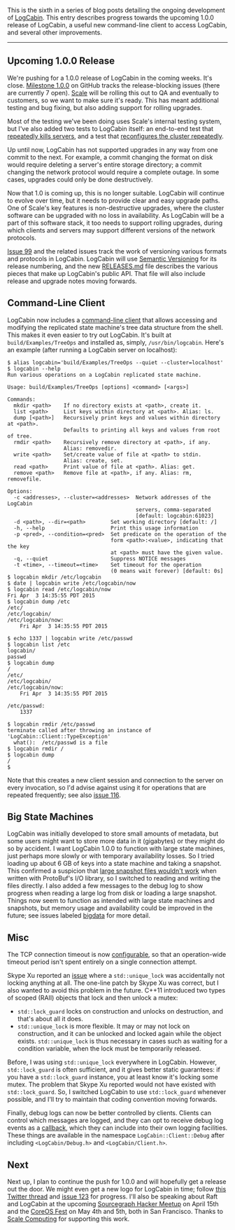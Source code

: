 This is the sixth in a series of blog posts detailing the ongoing development
of [LogCabin](https://github.com/logcabin/logcabin). This entry describes
progress towards the upcoming 1.0.0 release of LogCabin, a useful new
command-line client to access LogCabin, and several other improvements.

---

## Upcoming 1.0.0 Release

We're pushing for a 1.0.0 release of LogCabin in the coming weeks. It's close.
[Milestone 1.0.0](https://github.com/logcabin/logcabin/milestones/1.0.0) on
GitHub tracks the release-blocking issues (there are currently 7 open).
[Scale](https://www.scalecomputing.com) will be rolling this out to QA and
eventually to customers, so we want to make sure it's ready. This has meant
additional testing and bug fixing, but also adding support for rolling
upgrades.

Most of the testing we've been doing uses Scale's internal testing system, but
I've also added two tests to LogCabin itself: an end-to-end test that
[repeatedly kills servers](https://github.com/logcabin/logcabin/issues/100),
and a test that [reconfigures the cluster
repeatedly](https://github.com/logcabin/logcabin/issues/108).

Up until now, LogCabin has not supported upgrades in any way from one commit to the next.
For example, a commit changing the format on disk would require deleting a server's entire
storage directory; a commit changing the network protocol would require a complete outage.
In some cases, upgrades could only be done destructively.

Now that 1.0 is coming up, this is no longer suitable. LogCabin will continue
to evolve over time, but it needs to provide clear and easy upgrade paths. One
of Scale's key features is non-destructive upgrades, where the cluster software
can be upgraded with no loss in availability. As LogCabin will be a part of
this software stack, it too needs to support rolling upgrades, during which
clients and servers may support different versions of the network protocols.

[Issue 99](https://github.com/logcabin/logcabin/issues/99) and the related
issues track the work of versioning various formats and protocols in LogCabin.
LogCabin will use [Semantic Versioning](https://semver.org) for its release
numbering, and the new
[RELEASES.md](https://github.com/logcabin/logcabin/blob/master/RELEASES.md)
file describes the various pieces that make up LogCabin's public API. That file
will also include release and upgrade notes moving forwards.

## Command-Line Client

LogCabin now includes a [command-line
client](https://github.com/logcabin/logcabin/issues/101) that allows accessing
and modifying the replicated state machine's tree data structure from the
shell. This makes it even easier to try out LogCabin. It's built at
`build/Examples/TreeOps` and installed as, simply, `/usr/bin/logcabin`. Here's
an example (after running a LogCabin server on localhost):

    $ alias logcabin='build/Examples/TreeOps --quiet --cluster=localhost'
    $ logcabin --help
    Run various operations on a LogCabin replicated state machine.

    Usage: build/Examples/TreeOps [options] <command> [<args>]

    Commands:
      mkdir <path>    If no directory exists at <path>, create it.
      list <path>     List keys within directory at <path>. Alias: ls.
      dump [<path>]   Recursively print keys and values within directory at <path>.
                      Defaults to printing all keys and values from root of tree.
      rmdir <path>    Recursively remove directory at <path>, if any.
                      Alias: removedir.
      write <path>    Set/create value of file at <path> to stdin.
                      Alias: create, set.
      read <path>     Print value of file at <path>. Alias: get.
      remove <path>   Remove file at <path>, if any. Alias: rm, removefile.

    Options:
      -c <addresses>, --cluster=<addresses>  Network addresses of the LogCabin
                                             servers, comma-separated
                                             [default: logcabin:61023]
      -d <path>, --dir=<path>        Set working directory [default: /]
      -h, --help                     Print this usage information
      -p <pred>, --condition=<pred>  Set predicate on the operation of the
                                     form <path>:<value>, indicating that the key
                                     at <path> must have the given value.
      -q, --quiet                    Suppress NOTICE messages
      -t <time>, --timeout=<time>    Set timeout for the operation
                                     (0 means wait forever) [default: 0s]
    $ logcabin mkdir /etc/logcabin
    $ date | logcabin write /etc/logcabin/now
    $ logcabin read /etc/logcabin/now
    Fri Apr  3 14:35:55 PDT 2015
    $ logcabin dump /etc
    /etc/
    /etc/logcabin/
    /etc/logcabin/now:
        Fri Apr  3 14:35:55 PDT 2015

    $ echo 1337 | logcabin write /etc/passwd
    $ logcabin list /etc
    logcabin/
    passwd
    $ logcabin dump
    /
    /etc/
    /etc/logcabin/
    /etc/logcabin/now:
        Fri Apr  3 14:35:55 PDT 2015

    /etc/passwd:
        1337

    $ logcabin rmdir /etc/passwd
    terminate called after throwing an instance of 'LogCabin::Client::TypeException'
      what():  /etc/passwd is a file
    $ logcabin rmdir /
    $ logcabin dump
    /
    $

Note that this creates a new client session and connection to the server on
every invocation, so I'd advise against using it for operations that are
repeated frequently; see also [issue
116](https://github.com/logcabin/logcabin/issues/116).

## Big State Machines

LogCabin was initially developed to store small amounts of metadata, but some
users might want to store more data in it (gigabytes) or they might do so by
accident. I want LogCabin 1.0.0 to function with large state machines, just
perhaps more slowly or with temporary availability losses. So I tried loading
up about 6 GB of keys into a state machine and taking a snapshot. This
confirmed a suspicion that [large snapshot files wouldn't
work](https://github.com/logcabin/logcabin/issues/52) when written with
ProtoBuf's I/O library, so I switched to reading and writing the files
directly. I also added a few messages to the debug log to show progress when
reading a large log from disk or loading a large snapshot. Things now seem to
function as intended with large state machines and snapshots, but memory usage
and availability could be improved in the future; see issues labeled
[bigdata](https://github.com/logcabin/logcabin/labels/bigdata) for more detail.

## Misc

The TCP connection timeout is now
[configurable](https://github.com/logcabin/logcabin/issues/111), so that an
operation-wide timeout period isn't spent entirely on a single connection
attempt.

Skype Xu reported an [issue](https://github.com/logcabin/logcabin/issues/122) where
a `std::unique_lock` was accidentally not locking anything at all. The one-line patch by Skype Xu was correct, but I also
wanted to avoid this problem in the future. C++11 introduced two types of
scoped (RAII) objects that lock and then unlock a mutex:

- `std::lock_guard` locks on construction and unlocks on destruction, and that's about all it does.
- `std::unique_lock` is more flexible. It may or may not lock on construction,
  and it can be unlocked and locked again while the object exists.
  `std::unique_lock` is thus necessary in cases such as waiting for a condition
  variable, when the lock must be temporarily released.

Before, I was using `std::unique_lock` everywhere in LogCabin. However,
`std::lock_guard` is often sufficient, and it gives better static guarantees:
if you have a `std::lock_guard` instance, you at least know it's locking some
mutex. The problem that Skype Xu reported would not have existed with
`std::lock_guard`. So, I switched LogCabin to use `std::lock_guard` whenever
possible, and I'll try to maintain that coding convention moving forwards.

Finally, debug logs can now be better controlled by clients. Clients can
control which messages are logged, and they can opt to receive debug log events
as a [callback](https://github.com/logcabin/logcabin/issues/12), which they can
include into their own logging facilities. These things are available in the
namespace `LogCabin::Client::Debug` after including `<LogCabin/Debug.h>` and
`<LogCabin/Client.h>`.

## Next

Next up, I plan to continue the push for 1.0.0 and will hopefully get a release
out the door.
We might even get a new logo for LogCabin in time; follow [this Twitter
thread](https://twitter.com/ongardie/status/584067985335193600) and [issue
123](https://github.com/logcabin/logcabin/issues/123) for progress.
I'll also be speaking about Raft and LogCabin at the upcoming [Sourcegraph
Hacker
Meetup](https://www.meetup.com/Sourcegraph-Tech-Talks/events/221199291/) on
April 15th and the [CoreOS Fest](https://coreos.com/fest/) on May 4th and 5th,
both in San Francisco.
Thanks to [Scale Computing](https://www.scalecomputing.com) for supporting
this work.
